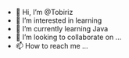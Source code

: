 - 👋 Hi, I’m @Tobiriz
- 👀 I’m interested in learning
- 🌱 I’m currently learning Java
- 💞️ I’m looking to collaborate on ...
- 📫 How to reach me ...

<!---
Tobiriz/Tobiriz is a ✨ special ✨ repository because its `README.md` (this file) appears on your GitHub profile.
You can click the Preview link to take a look at your changes.
--->
